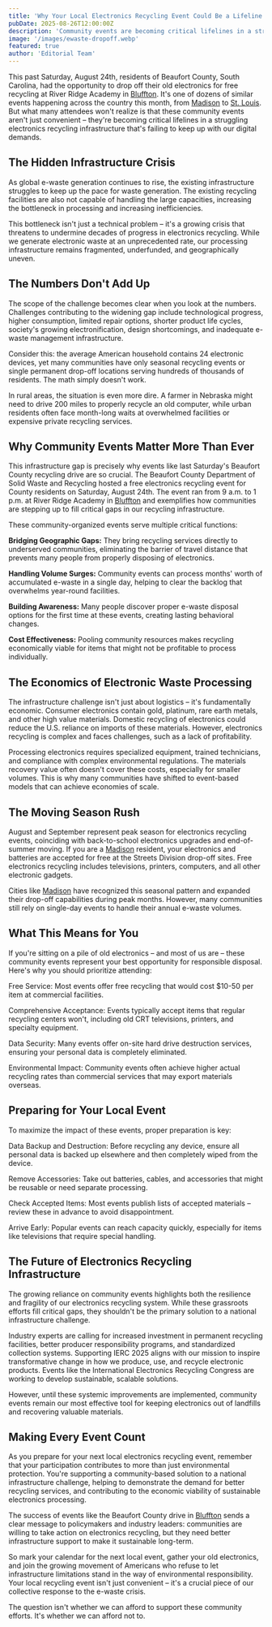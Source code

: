 ```yaml
---
title: 'Why Your Local Electronics Recycling Event Could Be a Lifeline'
pubDate: 2025-08-26T12:00:00Z
description: 'Community events are becoming critical lifelines in a struggling electronics recycling infrastructure that’s failing to keep up with our digital demands.'
image: '/images/ewaste-dropoff.webp'
featured: true
author: 'Editorial Team'
---
```


This past Saturday, August 24th, residents of Beaufort County, South Carolina, had the opportunity to drop off their old electronics for free recycling at River Ridge Academy in [Bluffton](/states/south-carolina/bluffton). It's one of dozens of similar events happening across the country this month, from [Madison](/states/wisconsin/madison) to [St. Louis](/states/missouri/st-louis). But what many attendees won't realize is that these community events aren't just convenient – they're becoming critical lifelines in a struggling electronics recycling infrastructure that's failing to keep up with our digital demands.

## The Hidden Infrastructure Crisis

As global e-waste generation continues to rise, the existing infrastructure struggles to keep up the pace for waste generation. The existing recycling facilities are also not capable of handling the large capacities, increasing the bottleneck in processing and increasing inefficiencies.

This bottleneck isn't just a technical problem – it's a growing crisis that threatens to undermine decades of progress in electronics recycling. While we generate electronic waste at an unprecedented rate, our processing infrastructure remains fragmented, underfunded, and geographically uneven.

## The Numbers Don't Add Up

The scope of the challenge becomes clear when you look at the numbers. Challenges contributing to the widening gap include technological progress, higher consumption, limited repair options, shorter product life cycles, society's growing electronification, design shortcomings, and inadequate e-waste management infrastructure.

Consider this: the average American household contains 24 electronic devices, yet many communities have only seasonal recycling events or single permanent drop-off locations serving hundreds of thousands of residents. The math simply doesn't work.

In rural areas, the situation is even more dire. A farmer in Nebraska might need to drive 200 miles to properly recycle an old computer, while urban residents often face month-long waits at overwhelmed facilities or expensive private recycling services.

## Why Community Events Matter More Than Ever

This infrastructure gap is precisely why events like last Saturday's Beaufort County recycling drive are so crucial. The Beaufort County Department of Solid Waste and Recycling hosted a free electronics recycling event for County residents on Saturday, August 24th. The event ran from 9 a.m. to 1 p.m. at River Ridge Academy in [Bluffton](/states/south-carolina/bluffton) and exemplifies how communities are stepping up to fill critical gaps in our recycling infrastructure.

These community-organized events serve multiple critical functions:

<strong>Bridging Geographic Gaps:</strong> They bring recycling services directly to underserved communities, eliminating the barrier of travel distance that prevents many people from properly disposing of electronics.

<strong>Handling Volume Surges:</strong> Community events can process months' worth of accumulated e-waste in a single day, helping to clear the backlog that overwhelms year-round facilities.

<strong>Building Awareness:</strong> Many people discover proper e-waste disposal options for the first time at these events, creating lasting behavioral changes.

<strong>Cost Effectiveness:</strong> Pooling community resources makes recycling economically viable for items that might not be profitable to process individually.

## The Economics of Electronic Waste Processing

The infrastructure challenge isn't just about logistics – it's fundamentally economic. Consumer electronics contain gold, platinum, rare earth metals, and other high value materials. Domestic recycling of electronics could reduce the U.S. reliance on imports of these materials. However, electronics recycling is complex and faces challenges, such as a lack of profitability.

Processing electronics requires specialized equipment, trained technicians, and compliance with complex environmental regulations. The materials recovery value often doesn't cover these costs, especially for smaller volumes. This is why many communities have shifted to event-based models that can achieve economies of scale.

## The Moving Season Rush

August and September represent peak season for electronics recycling events, coinciding with back-to-school electronics upgrades and end-of-summer moving. If you are a [Madison](/states/wisconsin/madison) resident, your electronics and batteries are accepted for free at the Streets Division drop-off sites. Free electronics recycling includes televisions, printers, computers, and all other electronic gadgets.

Cities like [Madison](/states/wisconsin/madison) have recognized this seasonal pattern and expanded their drop-off capabilities during peak months. However, many communities still rely on single-day events to handle their annual e-waste volumes.

## What This Means for You

If you're sitting on a pile of old electronics – and most of us are – these community events represent your best opportunity for responsible disposal. Here's why you should prioritize attending:

Free Service: Most events offer free recycling that would cost $10-50 per item at commercial facilities.

Comprehensive Acceptance: Events typically accept items that regular recycling centers won't, including old CRT televisions, printers, and specialty equipment.

Data Security: Many events offer on-site hard drive destruction services, ensuring your personal data is completely eliminated.

Environmental Impact: Community events often achieve higher actual recycling rates than commercial services that may export materials overseas.

## Preparing for Your Local Event

To maximize the impact of these events, proper preparation is key:

Data Backup and Destruction: Before recycling any device, ensure all personal data is backed up elsewhere and then completely wiped from the device.

Remove Accessories: Take out batteries, cables, and accessories that might be reusable or need separate processing.

Check Accepted Items: Most events publish lists of accepted materials – review these in advance to avoid disappointment.

Arrive Early: Popular events can reach capacity quickly, especially for items like televisions that require special handling.

## The Future of Electronics Recycling Infrastructure

The growing reliance on community events highlights both the resilience and fragility of our electronics recycling system. While these grassroots efforts fill critical gaps, they shouldn't be the primary solution to a national infrastructure challenge.

Industry experts are calling for increased investment in permanent recycling facilities, better producer responsibility programs, and standardized collection systems. Supporting IERC 2025 aligns with our mission to inspire transformative change in how we produce, use, and recycle electronic products. Events like the International Electronics Recycling Congress are working to develop sustainable, scalable solutions.

However, until these systemic improvements are implemented, community events remain our most effective tool for keeping electronics out of landfills and recovering valuable materials.

## Making Every Event Count

As you prepare for your next local electronics recycling event, remember that your participation contributes to more than just environmental protection. You're supporting a community-based solution to a national infrastructure challenge, helping to demonstrate the demand for better recycling services, and contributing to the economic viability of sustainable electronics processing.

The success of events like the Beaufort County drive in [Bluffton](/states/south-carolina/bluffton) sends a clear message to policymakers and industry leaders: communities are willing to take action on electronics recycling, but they need better infrastructure support to make it sustainable long-term.

So mark your calendar for the next local event, gather your old electronics, and join the growing movement of Americans who refuse to let infrastructure limitations stand in the way of environmental responsibility. Your local recycling event isn't just convenient – it's a crucial piece of our collective response to the e-waste crisis.

The question isn't whether we can afford to support these community efforts. It's whether we can afford not to.
